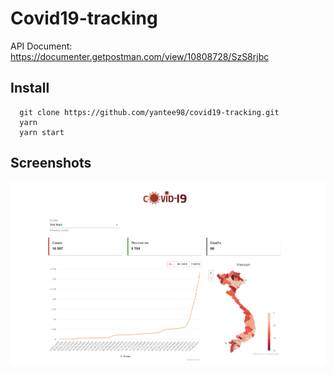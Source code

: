 # Covid19-tracking

API Document: [https://documenter.getpostman.com/view/10808728/SzS8rjbc ](https://documenter.getpostman.com/view/10808728/SzS8rjbc)

## Install

```
  git clone https://github.com/yantee98/covid19-tracking.git 
  yarn 
  yarn start
```

## Screenshots
![Screenshot](screenshot.png)
